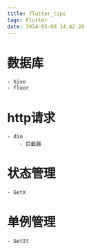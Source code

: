 ```yaml
---
title: flutter_tips
tags: Flutter
date: 2024-05-08 14:42:26
---
```



# 数据库
    - hive
    - floor
# http请求
    - dio
        - 拦截器
# 状态管理
    - GetX
# 单例管理
    - GetIt
# 